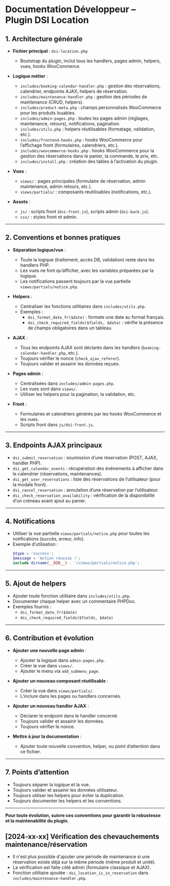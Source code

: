 # Documentation Développeur – Plugin DSI Location

## 1. Architecture générale

- **Fichier principal** : `dsi-location.php`
  - Bootstrap du plugin, inclut tous les handlers, pages admin, helpers, vues, hooks WooCommerce.

- **Logique métier** :
  - `includes/booking-calendar-handler.php` : gestion des réservations, calendrier, endpoints AJAX, helpers de réservation.
  - `includes/maintenance-handler.php` : gestion des périodes de maintenance (CRUD, helpers).
  - `includes/product-meta.php` : champs personnalisés WooCommerce pour les produits louables.
  - `includes/admin-pages.php` : toutes les pages admin (réglages, maintenance, retours), notifications, pagination.
  - `includes/utils.php` : helpers réutilisables (formatage, validation, etc.).
  - `includes/frontend-hooks.php` : hooks WooCommerce pour l’affichage front (formulaires, calendriers, etc.).
  - `includes/woocommerce-hooks.php` : hooks WooCommerce pour la gestion des réservations dans le panier, la commande, le prix, etc.
  - `includes/install.php` : création des tables à l’activation du plugin.

- **Vues** :
  - `views/` : pages principales (formulaire de réservation, admin maintenance, admin retours, etc.).
  - `views/partials/` : composants réutilisables (notifications, etc.).

- **Assets** :
  - `js/` : scripts front (`dsi-front.js`), scripts admin (`dsi-back.js`).
  - `css/` : styles front et admin.

---

## 2. Conventions et bonnes pratiques

- **Séparation logique/vue** :
  - Toute la logique (traitement, accès DB, validation) reste dans les handlers PHP.
  - Les vues ne font qu’afficher, avec les variables préparées par la logique.
  - Les notifications passent toujours par la vue partielle `views/partials/notice.php`.

- **Helpers** :
  - Centraliser les fonctions utilitaires dans `includes/utils.php`.
  - Exemples :
    - `dsi_format_date_fr($date)` : formate une date au format français.
    - `dsi_check_required_fields($fields, $data)` : vérifie la présence de champs obligatoires dans un tableau.

- **AJAX** :
  - Tous les endpoints AJAX sont déclarés dans les handlers (`booking-calendar-handler.php`, etc.).
  - Toujours vérifier le nonce (`check_ajax_referer`).
  - Toujours valider et assainir les données reçues.

- **Pages admin** :
  - Centralisées dans `includes/admin-pages.php`.
  - Les vues sont dans `views/`.
  - Utiliser les helpers pour la pagination, la validation, etc.

- **Front** :
  - Formulaires et calendriers générés par les hooks WooCommerce et les vues.
  - Scripts front dans `js/dsi-front.js`.

---

## 3. Endpoints AJAX principaux

- `dsi_submit_reservation` : soumission d’une réservation (POST, AJAX, handler PHP).
- `dsi_get_calendar_events` : récupération des événements à afficher dans le calendrier (réservations, maintenances).
- `dsi_get_user_reservations` : liste des réservations de l’utilisateur (pour la modale front).
- `dsi_cancel_reservation` : annulation d’une réservation par l’utilisateur.
- `dsi_check_reservation_availability` : vérification de la disponibilité d’un créneau avant ajout au panier.

---

## 4. Notifications

- Utiliser la vue partielle `views/partials/notice.php` pour toutes les notifications (succès, erreur, info).
- Exemple d’utilisation :
  ```php
  $type = 'success';
  $message = 'Action réussie !';
  include dirname(__DIR__) . '/views/partials/notice.php';
  ```

---

## 5. Ajout de helpers

- Ajouter toute fonction utilitaire dans `includes/utils.php`.
- Documenter chaque helper avec un commentaire PHPDoc.
- Exemples fournis :
  - `dsi_format_date_fr($date)`
  - `dsi_check_required_fields($fields, $data)`

---

## 6. Contribution et évolution

- **Ajouter une nouvelle page admin** :
  - Ajouter la logique dans `admin-pages.php`.
  - Créer la vue dans `views/`.
  - Ajouter le menu via `add_submenu_page`.

- **Ajouter un nouveau composant réutilisable** :
  - Créer la vue dans `views/partials/`.
  - L’inclure dans les pages ou handlers concernés.

- **Ajouter un nouveau handler AJAX** :
  - Déclarer le endpoint dans le handler concerné.
  - Toujours valider et assainir les données.
  - Toujours vérifier le nonce.

- **Mettre à jour la documentation** :
  - Ajouter toute nouvelle convention, helper, ou point d’attention dans ce fichier.

---

## 7. Points d’attention

- Toujours séparer la logique et la vue.
- Toujours valider et assainir les données utilisateur.
- Toujours utiliser les helpers pour éviter la duplication.
- Toujours documenter les helpers et les conventions.

---

**Pour toute évolution, suivre ces conventions pour garantir la robustesse et la maintenabilité du plugin.** 

## [2024-xx-xx] Vérification des chevauchements maintenance/réservation
- Il n'est plus possible d'ajouter une période de maintenance si une réservation existe déjà sur la même période (même produit et unité).
- La vérification est faite côté admin (formulaire classique et AJAX).
- Fonction utilitaire ajoutée : `dsi_location_is_in_reservation` dans `includes/maintenance-handler.php`. 